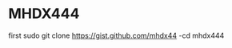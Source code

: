 # MHDX444
first  sudo git clone https://gist.github.com/mhdx44                                                                  -cd mhdx444
